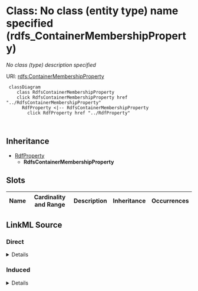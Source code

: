 

# Class: No class (entity type) name specified (rdfs_ContainerMembershipProperty)


_No class (type) description specified_







URI: [rdfs:ContainerMembershipProperty](http://www.w3.org/2000/01/rdf-schema#ContainerMembershipProperty)






```mermaid
 classDiagram
    class RdfsContainerMembershipProperty
    click RdfsContainerMembershipProperty href "../RdfsContainerMembershipProperty"
      RdfProperty <|-- RdfsContainerMembershipProperty
        click RdfProperty href "../RdfProperty"
      
      
```





## Inheritance
* [RdfProperty](../classes/RdfProperty.md)
    * **RdfsContainerMembershipProperty**



## Slots

| Name | Cardinality and Range | Description | Inheritance | Occurrences |
| ---  | --- | --- | --- | --- |














## LinkML Source

<!-- TODO: investigate https://stackoverflow.com/questions/37606292/how-to-create-tabbed-code-blocks-in-mkdocs-or-sphinx -->

### Direct

<details>

```yaml
name: rdfs_ContainerMembershipProperty
conforms_to: No schema conformance document specified
description: No class (type) description specified
title: No class (entity type) name specified
from_schema: sawgraph-kg
rank: 1000
is_a: rdf_Property
class_uri: rdfs:ContainerMembershipProperty

```
</details>

### Induced

<details>

```yaml
name: rdfs_ContainerMembershipProperty
conforms_to: No schema conformance document specified
description: No class (type) description specified
title: No class (entity type) name specified
from_schema: sawgraph-kg
rank: 1000
is_a: rdf_Property
class_uri: rdfs:ContainerMembershipProperty

```
</details>